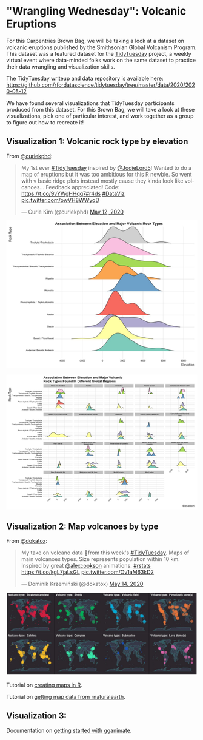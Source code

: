 # "Wrangling Wednesday": Volcanic Eruptions

For this Carpentries Brown Bag, we will be taking a look at a dataset on volcanic eruptions published by the Smithsonian Global Volcanism Program. This dataset was a featured dataset for the [TidyTuesday](https://github.com/rfordatascience/tidytuesday) project, a weekly virtual event where data-minded folks work on the same dataset to practice their data wrangling and visualization skills.

The TidyTuesday writeup and data repository is available here: https://github.com/rfordatascience/tidytuesday/tree/master/data/2020/2020-05-12

We have found several visualizations that TidyTuesday participants produced from this dataset. For this Brown Bag, we will take a look at these visualizations, pick one of particular interest, and work together as a group to figure out how to recreate it!

## Visualization 1: Volcanic rock type by elevation

From [@curiekphd](https://twitter.com/curiekphd/status/1260087308050591745):

<blockquote class="twitter-tweet"><p lang="en" dir="ltr">My 1st ever <a href="https://twitter.com/hashtag/TidyTuesday?src=hash&amp;ref_src=twsrc%5Etfw">#TidyTuesday</a> inspired by <a href="https://twitter.com/JodieLord5?ref_src=twsrc%5Etfw">@JodieLord5</a>! Wanted to do a map of eruptions but it was too ambitious for this R newbie. So went with v basic ridge plots instead mostly cause they kinda look like volcanoes... Feedback appreciated! Code: <a href="https://t.co/9vYWgHHqq7">https://t.co/9vYWgHHqq7</a><a href="https://twitter.com/hashtag/r4ds?src=hash&amp;ref_src=twsrc%5Etfw">#r4ds</a> <a href="https://twitter.com/hashtag/DataViz?src=hash&amp;ref_src=twsrc%5Etfw">#DataViz</a> <a href="https://t.co/owVH8WWyqD">pic.twitter.com/owVH8WWyqD</a></p>&mdash; Curie Kim (@curiekphd) <a href="https://twitter.com/curiekphd/status/1260087308050591745?ref_src=twsrc%5Etfw">May 12, 2020</a></blockquote>

![curiekphd](examples/curiekphd_1.jpg)

![curiekphd](examples/curiekphd_2.jpg)

## Visualization 2: Map volcanoes by type

From [@dokatox](https://twitter.com/dokatox/status/1261054505602473989):

<blockquote class="twitter-tweet"><p lang="en" dir="ltr">My take on volcano data 🌋from this week&#39;s <a href="https://twitter.com/hashtag/TidyTuesday?src=hash&amp;ref_src=twsrc%5Etfw">#TidyTuesday</a>. Maps of main volcanoes types. Size represents population within 10 km. Inspired by great <a href="https://twitter.com/alexcookson?ref_src=twsrc%5Etfw">@alexcookson</a> animations. <a href="https://twitter.com/hashtag/rstats?src=hash&amp;ref_src=twsrc%5Etfw">#rstats</a> <a href="https://t.co/kgL7jaLsGL">https://t.co/kgL7jaLsGL</a> <a href="https://t.co/Ov1aM63kD2">pic.twitter.com/Ov1aM63kD2</a></p>&mdash; Dominik Krzemiński (@dokatox) <a href="https://twitter.com/dokatox/status/1261054505602473989?ref_src=twsrc%5Etfw">May 14, 2020</a></blockquote>

![dokatox](examples/dokatox.jpg)

Tutorial on [creating maps in R](https://amdevine.github.io/cbb-r-mapping/).

Tutorial on [getting map data from rnaturalearth](https://www.r-spatial.org/r/2018/10/25/ggplot2-sf.html).

## Visualization 3:

Documentation on [getting started with gganimate](https://gganimate.com/articles/gganimate.html).